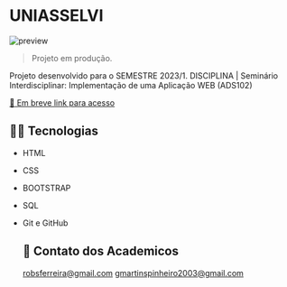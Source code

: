 # UNIASSELVI 

![preview](./.github/preview.png)

>Projeto em produção.

Projeto desenvolvido para o SEMESTRE 2023/1.
DISCIPLINA | Seminário Interdisciplinar: Implementação de uma Aplicação WEB (ADS102)

  [🔗 Em breve link para acesso](https://robsferreira.github.io/link_regional/) 
    

  ## 👨‍💻 Tecnologias 

- HTML
- CSS
- BOOTSTRAP
- SQL
- Git e GitHub
  
  ## 📧 Contato dos Academicos

  robsferreira@gmail.com
  gmartinspinheiro2003@gmail.com
